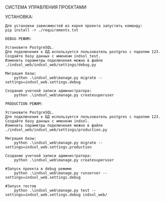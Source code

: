 СИСТЕМА УПРАВЛЕНИЯ ПРОЕКТАМИ

УСТАНОВКА:

    Для установки зависимостей из корня проекта запустить команду:
    pip install -r ./requirements.txt

    DEBUG РЕЖИМ:

    Установите PostgreSQL. 
    Для подключения к БД используется пользователь postgres с паролем 123. Создайте базу данных с имененм indsol_test.
    Изменить параметры подключения можно в файле ./indsol_web/indsol_web/settings/debug.py

    Миграция базы:
        python .\indsol_web\manage.py migrate --settings=indsol_web.settings.debug

    Создание учетной записи администратора:
        python .\indsol_web\manage.py createsuperuser

    PRODUCTION РЕЖИМ:

    Установите PostgreSQL. 
    Для подключения к БД используется пользователь postgres с паролем 123. Создайте базу данных с имененм indsol.
    Изменить параметры подключения можно в файле ./indsol_web/indsol_web/settings/production.py

    Миграция базы:
        python .\indsol_web\manage.py migrate --settings=indsol_web.settings.production

    Создание учетной записи администратора:
        python .\indsol_web\manage.py createsuperuser

    #Запуск проекта в debug режиме
        python .\indsol_web\manage.py runserver --settings=indsol_web.settings.debug   
    
    #Запуск тестов
        python .\indsol_web\manage.py test --settings=indsol_web.settings.debug indsol_web/
